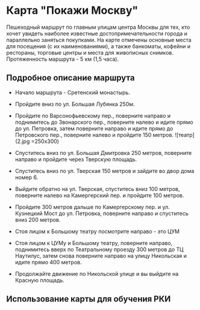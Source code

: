 # Карта "Покажи Москву"
Пешеходный маршрут по главным улицам центра Москвы для тех, кто хочет увидеть наиболее известные достопримечательности города и параллельно заняться покупками. 
На карте отмечены основные места для посещения (с их наименованиями), а также банкоматы, кофейни и рестораны, торговые центры и места для живописных снимков.
Протяженность маршрута  - 5 км (1,5 часа).
## Подробное описание маршрута
* Начало маршрута - Сретенский монастырь.

* Пройдите вниз по ул. Большая Лубянка 250м.
* Пройдите по Варсонофьевскому пер., поверните направо и поднимитесь до Звонарского пер., поверните налево и идите прямо до ул. Петровка, затем поверните направо и идите прямо до Петровского пер., поверните налево и пройдите 150 метров.
![театр](2.jpg =250x300)
* Спуститесь вниз по ул. Большая Дмитровка 250 метров, поверните направо и пройдите через Тверскую площадь.
* Спуститесь вниз по ул. Тверская 150 метров и зайдите во двор дома номер 6.
* Выйдите обратно на ул. Тверская, спуститесь вниз 100 метров, поверните налево на Камергерский пер. и пройдите 100 метров.
* Пройдите 300 метров дальше по Камергерскому пер. и ул. Кузнецкий Мост до ул. Петровка, поверните направо и спуститесь вниз 200 метров.
* Стоя лицом к Большому театру посмотрите направо - это ЦУМ
* Стоя лицом к ЦУМу и Большому театру, поверните направо, поднимитесь вверх по Театральному проезду 300 метров до ТЦ Наутилус, затем снова поверните направо на улицу Никольская и идите прямо 400 метров.
* Продолжайте движение по Никольской улице и вы выйдите на Красную площадь.
## Использование карты для обучения РКИ

